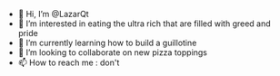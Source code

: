 - 👋 Hi, I’m @LazarQt
- 👀 I’m interested in eating the ultra rich that are filled with greed and pride
- 🌱 I’m currently learning how to build a guillotine
- 💞️ I’m looking to collaborate on new pizza toppings 
- 📫 How to reach me : don't

<!---
LazarQt/LazarQt is a ✨ special ✨ repository because its `README.md` (this file) appears on your GitHub profile.
You can click the Preview link to take a look at your changes.
--->
